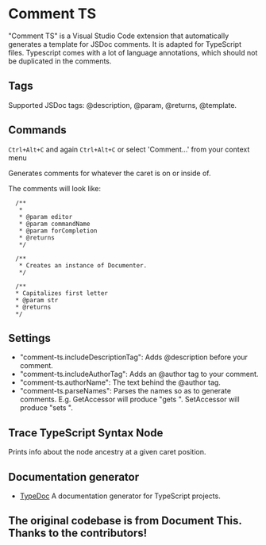 # Comment TS
"Comment TS" is a Visual Studio Code extension that automatically generates a template for JSDoc comments. It is adapted for TypeScript files. Typescript comes with a lot of language annotations, which should not be duplicated in the comments.

## Tags
Supported JSDoc tags: @description, @param, @returns, @template.

## Commands
`Ctrl+Alt+C` and again `Ctrl+Alt+C`
or select 'Comment...' from your context menu

Generates comments for whatever the caret is on or inside of.

The comments will look like:
```
  /**
   *
   * @param editor
   * @param commandName
   * @param forCompletion
   * @returns
   */

  /**
   * Creates an instance of Documenter.
   */

  /**
  * Capitalizes first letter
  * @param str
  * @returns
  */
```
## Settings
* "comment-ts.includeDescriptionTag": Adds @description before your comment.
* "comment-ts.includeAuthorTag": Adds an @author tag to your comment.
* "comment-ts.authorName": The text behind the @author tag.
* "comment-ts.parseNames": Parses the names so as to generate comments. E.g. GetAccessor will produce "gets <name> ". SetAccessor will produce "sets <name> ".

## Trace TypeScript Syntax Node
Prints info about the node ancestry at a given caret position.

## Documentation generator
* [TypeDoc](http://typedoc.org/guides/installation/)
A documentation generator for TypeScript projects.

## The original codebase is from Document This. Thanks to the contributors!
